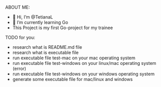 ABOUT ME:
- 👋 Hi, I’m @TetianaL
- 🌱 I’m currently learning Go
- This Project is my first Go-project for my trainee

TODO for you:
- research what is README.md file
- research what is executable file
- run executable file test-mac on your mac operating system
- run executable file test-windows on your linux/mac operating system (error)
- run executable file test-windows on your windows operating system
- generate some executable file for mac/linux and windows




<!--- 
HELP: env GOOS=windows GOARCH=amd64 go build .